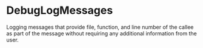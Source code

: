 # DebugLogMessages
Logging messages that provide file, function, and line number of the callee as part of the message without requiring any additional information from the user. 

